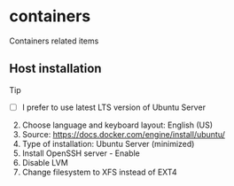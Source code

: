 # containers
Containers related items

## Host installation

> [!TIP]
> - [ ] I prefer to use latest LTS version of Ubuntu Server
> 2. Choose language and keyboard layout: English (US)
> 3. Source: https://docs.docker.com/engine/install/ubuntu/
> 4. Type of installation: Ubuntu Server (minimized)
> 5. Install OpenSSH server - Enable
> 6. Disable LVM
> 7. Change filesystem to XFS instead of EXT4